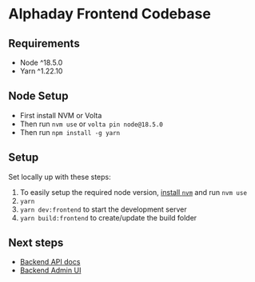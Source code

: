 # Alphaday Frontend Codebase

## Requirements

* Node ^18.5.0
* Yarn ^1.22.10

## Node Setup

* First install NVM or Volta
* Then run `nvm use` or `volta pin node@18.5.0`
* Then run `npm install -g yarn`

## Setup
Set locally up with these steps:

1. To easily setup the required node version, [install `nvm`](https://github.com/nvm-sh/nvm) and run `nvm use`
1. `yarn`
1. `yarn dev:frontend` to start the development server
1. `yarn build:frontend` to create/update the build folder

## Next steps

* [Backend API docs](api.alphaday.com/docs)
* [Backend Admin UI](api.alphaday.com/admin)
